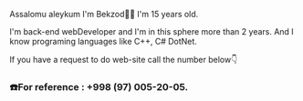 <p>Assalomu aleykum I'm Bekzod🧑‍💻 I'm 15 years old.</p>
<p>I'm back-end webDeveloper and I'm in this sphere more than 2 years. And I know programing languages like C++, C# DotNet.</p>
<p>If you have a request to do web-site call the number below👇</h3>
<h3>☎️For reference : +998 (97) 005-20-05.</h3>

<!---
bekzod28072009/bekzod28072009 is a ✨ special ✨ repository because its `README.md` (this file) appears on your GitHub profile.
You can click the Preview link to take a look at your changes.
--->
